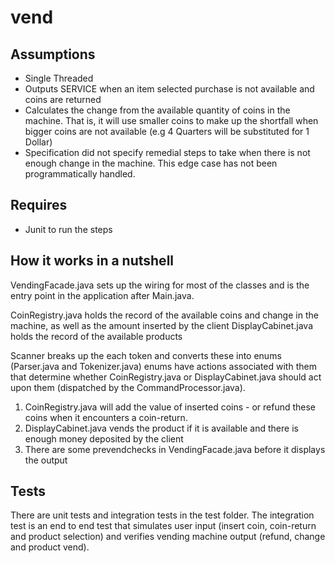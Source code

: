 # vend

## Assumptions

* Single Threaded
* Outputs SERVICE when an item selected purchase is not available and coins are returned
* Calculates the change from the available quantity of coins in the machine.  That is, it will use smaller coins to make up the shortfall when bigger coins are not available (e.g 4 Quarters will be substituted for 1 Dollar)
* Specification did not specify remedial steps to take when there is not enough change in the machine. This edge case has not been programmatically handled.

## Requires
* Junit to run the steps

## How it works in a nutshell

VendingFacade.java sets up the wiring for most of the classes and is the entry point in the application after Main.java.

CoinRegistry.java holds the record of the available coins and change in the machine, as well as the amount inserted by the client
DisplayCabinet.java holds the record of the available products

Scanner breaks up the each token and converts these into enums (Parser.java and Tokenizer.java)
enums have actions associated with them that determine whether CoinRegistry.java or DisplayCabinet.java should act upon them (dispatched by the CommandProcessor.java).

1. CoinRegistry.java will add the value of inserted coins - or refund these coins when it encounters a coin-return.
2. DisplayCabinet.java vends the product if it is available and there is enough money deposited by the client
3. There are some prevendchecks in VendingFacade.java before it displays the output

## Tests

There are unit tests and integration tests in the test folder. The integration test is an end to end test that simulates user input (insert coin, coin-return and product selection) and verifies vending machine output (refund, change and product vend).


